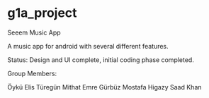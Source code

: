 # g1a_project
Seeem Music App

A music app for android with several different features.

Status: Design and UI complete, initial coding phase completed.

Group Members:

Öykü Elis Türegün Mithat Emre Gürbüz Mostafa Higazy Saad Khan
